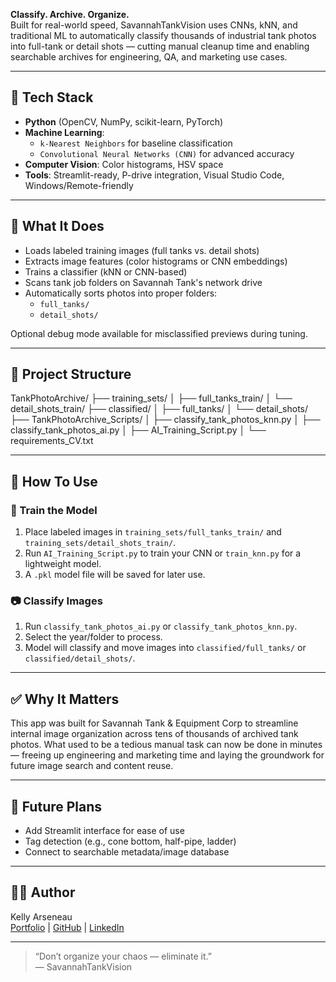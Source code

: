 **Classify. Archive. Organize.**  
Built for real-world speed, SavannahTankVision uses CNNs, kNN, and traditional ML to automatically classify thousands of industrial tank photos into full-tank or detail shots — cutting manual cleanup time and enabling searchable archives for engineering, QA, and marketing use cases.

---

## 🔧 Tech Stack

- **Python** (OpenCV, NumPy, scikit-learn, PyTorch)
- **Machine Learning**:  
  - `k-Nearest Neighbors` for baseline classification  
  - `Convolutional Neural Networks (CNN)` for advanced accuracy
- **Computer Vision**: Color histograms, HSV space
- **Tools**: Streamlit-ready, P-drive integration, Visual Studio Code, Windows/Remote-friendly

---

## 🧠 What It Does

- Loads labeled training images (full tanks vs. detail shots)
- Extracts image features (color histograms or CNN embeddings)
- Trains a classifier (kNN or CNN-based)
- Scans tank job folders on Savannah Tank's network drive
- Automatically sorts photos into proper folders:
  - `full_tanks/`
  - `detail_shots/`

Optional debug mode available for misclassified previews during tuning.

---

## 📁 Project Structure

TankPhotoArchive/
├── training_sets/
│ ├── full_tanks_train/
│ └── detail_shots_train/
├── classified/
│ ├── full_tanks/
│ └── detail_shots/
├── TankPhotoArchive_Scripts/
│ ├── classify_tank_photos_knn.py
│ ├── classify_tank_photos_ai.py
│ ├── AI_Training_Script.py
│ └── requirements_CV.txt


---

## 🚀 How To Use

### 🧠 Train the Model
1. Place labeled images in `training_sets/full_tanks_train/` and `training_sets/detail_shots_train/`.
2. Run `AI_Training_Script.py` to train your CNN or `train_knn.py` for a lightweight model.
3. A `.pkl` model file will be saved for later use.

### 📷 Classify Images
1. Run `classify_tank_photos_ai.py` or `classify_tank_photos_knn.py`.
2. Select the year/folder to process.
3. Model will classify and move images into `classified/full_tanks/` or `classified/detail_shots/`.

---

## ✅ Why It Matters

This app was built for Savannah Tank & Equipment Corp to streamline internal image organization across tens of thousands of archived tank photos. What used to be a tedious manual task can now be done in minutes — freeing up engineering and marketing time and laying the groundwork for future image search and content reuse.

---

## 🧠 Future Plans

- Add Streamlit interface for ease of use
- Tag detection (e.g., cone bottom, half-pipe, ladder)
- Connect to searchable metadata/image database

---

## 👩‍💻 Author

Kelly Arseneau  
[Portfolio](https://sites.google.com/view/kelly-ds-portfolio?usp=sharing) | [GitHub](https://github.com/kelly12201984) | [LinkedIn](https://www.linkedin.com/in/kelly-arseneau-9459b1273/)

---

> “Don’t organize your chaos — eliminate it.”  
> — SavannahTankVision
